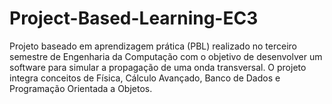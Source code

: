 # Project-Based-Learning-EC3
Projeto baseado em aprendizagem prática (PBL) realizado no terceiro semestre de Engenharia da Computação com o objetivo de desenvolver um software para simular a propagação de uma onda transversal. O projeto integra conceitos de Física, Cálculo Avançado, Banco de Dados e Programação Orientada a Objetos.
